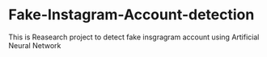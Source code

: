 # Fake-Instagram-Account-detection
This is Reasearch project to detect fake insgragram account using Artificial Neural Network
